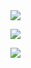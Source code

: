 <img src="https://media.giphy.com/media/lP8xu5t2DLGG045H8F/giphy.gif"/>

![](https://raw.githubusercontent.com/talmkg/github-stats/master/generated/overview.svg#gh-dark-mode-only)


![](https://raw.githubusercontent.com/username/github-stats/master/generated/languages.svg#gh-dark-mode-only)
